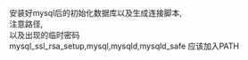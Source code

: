 安装好mysql后的初始化数据库以及生成连接脚本,<br>
注意路径,<br>
以及出现的临时密码<br>
mysql_ssl_rsa_setup,mysql,mysqld,mysqld_safe 应该加入PATH<br>
